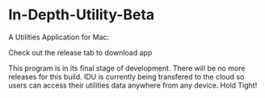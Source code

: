 # In-Depth-Utility-Beta
A Utilities Application for Mac:

Check out the release tab to download app

This program is in its final stage of development. There will be no more releases for this build.
IDU is currently being transfered to the cloud so users can access their utilities data anywhere from any device. Hold Tight!
